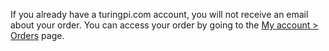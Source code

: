 <p>If you already have a turingpi.com account, you will not receive an email about your order. You can access your order by going to the <a href="https://turingpi.com/my-account/orders/" target="_blank" rel="noopener">My account &gt; Orders</a> page.</p>